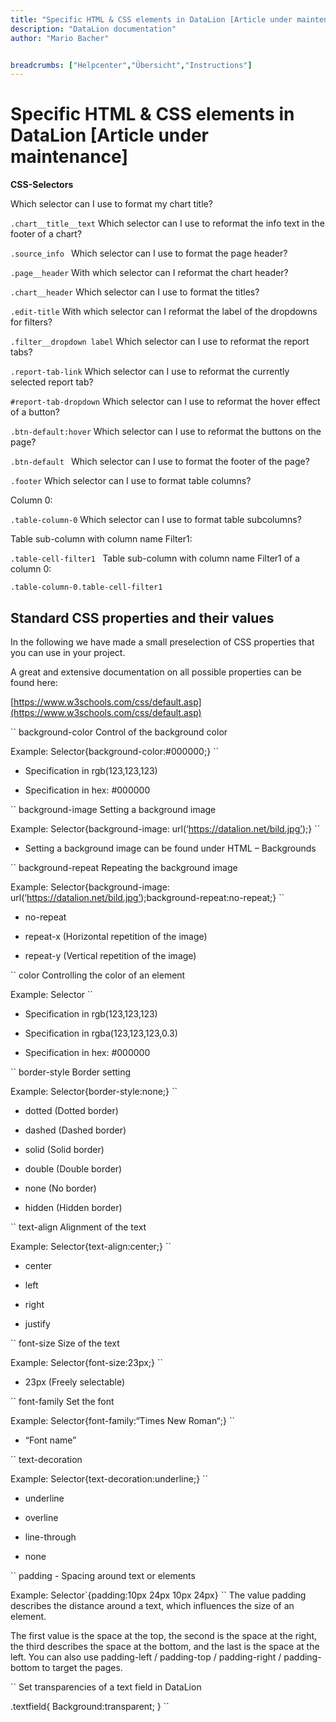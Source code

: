 ```yaml
---
title: "Specific HTML & CSS elements in DataLion [Article under maintenance]"
description: "DataLion documentation"
author: "Mario Bacher"


breadcrumbs: ["Helpcenter","Übersicht","Instructions"]
---
```


# Specific HTML & CSS elements in DataLion [Article under maintenance]

**CSS-Selectors**

Which selector can I use to format my chart title?

``
.chart__title__text
``
Which selector can I use to reformat the info text in the footer of a chart?

``
.source_info 
``
Which selector can I use to format the page header?

``
.page__header
``
With which selector can I reformat the chart header?

``
.chart__header
``
Which selector can I use to format the titles?

``
.edit-title
``
With which selector can I reformat the label of the dropdowns for filters?

``
.filter__dropdown label
``
Which selector can I use to reformat the report tabs?

``
.report-tab-link
``
Which selector can I use to reformat the currently selected report tab?

``
#report-tab-dropdown
``
Which selector can I use to reformat the hover effect of a button?

``
.btn-default:hover
``
Which selector can I use to reformat the buttons on the page?

``
.btn-default 
``
Which selector can I use to format the footer of the page?

``
.footer
``
Which selector can I use to format table columns?

Column 0:

``
.table-column-0
``
Which selector can I use to format table subcolumns?

Table sub-column with column name Filter1:

``
.table-cell-filter1 
``
Table sub-column with column name Filter1 of a column 0:

``
.table-column-0.table-cell-filter1
``
## **Standard CSS properties and their values**

In the following we have made a small preselection of CSS properties that you can use in your project.

A great and extensive documentation on all possible properties can be found here:

[https://www.w3schools.com/css/default.asp](https://www.w3schools.com/css/default.asp)

``
background-color Control of the background color

Example: Selector{background-color:#000000;}
``
-   Specification in rgb(123,123,123)
    
-   Specification in hex: #000000
    

``
background-image Setting a background image

Example: Selector{background-image: url(‘https://datalion.net/bild.jpg’);}
``
-   Setting a background image can be found under HTML – Backgrounds
    

``
background-repeat Repeating the background image

Example: Selector{background-image: url(‘https://datalion.net/bild.jpg’);background-repeat:no-repeat;}
``
-   no-repeat
    
-   repeat-x (Horizontal repetition of the image)
    
-   repeat-y (Vertical repetition of the image)
    

``
color Controlling the color of an element

Example: Selector
``
-   Specification in rgb(123,123,123)
    
-   Specification in rgba(123,123,123,0.3)
    
-   Specification in hex: #000000
    

``
border-style Border setting

Example: Selector{border-style:none;}
``
-   dotted (Dotted border)
    
-   dashed (Dashed border)
    
-   solid (Solid border)
    
-   double (Double border)
    
-   none (No border)
    
-   hidden (Hidden border)
    

``
text-align Alignment of the text

Example: Selector{text-align:center;}
``
-   center 
    
-   left 
    
-   right
    
-   justify
    

``
font-size Size of the text

Example: Selector{font-size:23px;}
``
-   23px (Freely selectable)
    

``
font-family Set the font

Example: Selector{font-family:“Times New Roman“;}
``
-   “Font name”
    

``
text-decoration

Example: Selector{text-decoration:underline;}
``
-   underline
    
-   overline
    
-   line-through
    
-   none
    

``
padding - Spacing around text or elements

Example: Selector`{padding:10px 24px 10px 24px}
``
The value padding describes the distance around a text, which influences the size of an element.

The first value is the space at the top, the second is the space at the right, the third describes the space at the bottom, and the last is the space at the left. You can also use padding-left / padding-top / padding-right / padding-bottom to target the pages.

``
Set transparencies of a text field in DataLion

.textfield{
Background:transparent;
}
``
